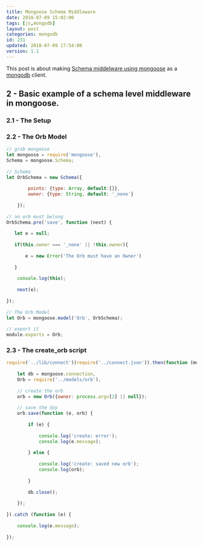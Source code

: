 ```yaml
---
title: Mongoose Schema Middleware
date: 2018-07-09 15:02:00
tags: [js,mongodb]
layout: post
categories: mongodb
id: 231
updated: 2018-07-09 17:54:08
version: 1.1
---
```


This post is about making [Schema middelware using mongoose](http://mongoosejs.com/docs/middleware.html) as a [mongodb](https://www.mongodb.com/) client.

<!-- more -->


## 2 - Basic example of a schema level middleware in mongoose.

### 2.1 - The Setup

### 2.2 - The Orb Model

```js
// grab mongoose
let mongoose = require('mongoose'),
Schema = mongoose.Schema;
 
// Schema
let OrbSchema = new Schema({
        
        points: {type: Array, default:[]},
        owner: {type: String, default: '_none'}
        
    });
 
// an orb must belong
OrbSchema.pre('save', function (next) {
 
   let e = null;
 
   if(this.owner === '_none' || !this.owner){
 
       e = new Error('The Orb must have an Owner')
 
   }
 
    console.log(this);
 
    next(e);
 
});
 
// The Orb Model
let Orb = mongoose.model('Orb', OrbSchema);
 
// export it
module.exports = Orb;
```

### 2.3 - The create_orb script

```js
require('../lib/connect')(require('../connect.json')).then(function (mongoose) {
 
    let db = mongoose.connection,
    Orb = require('../models/orb'),
 
    // create the orb
    orb = new Orb({owner: process.argv[2] || null});
 
    // save the day
    orb.save(function (e, orb) {
 
        if (e) {
 
            console.log('create: error');
            console.log(e.message);
 
        } else {
 
            console.log('create: saved new orb');
            console.log(orb);
 
        }
 
        db.close();
 
    });
 
}).catch (function (e) {
 
    console.log(e.message);
 
});
```